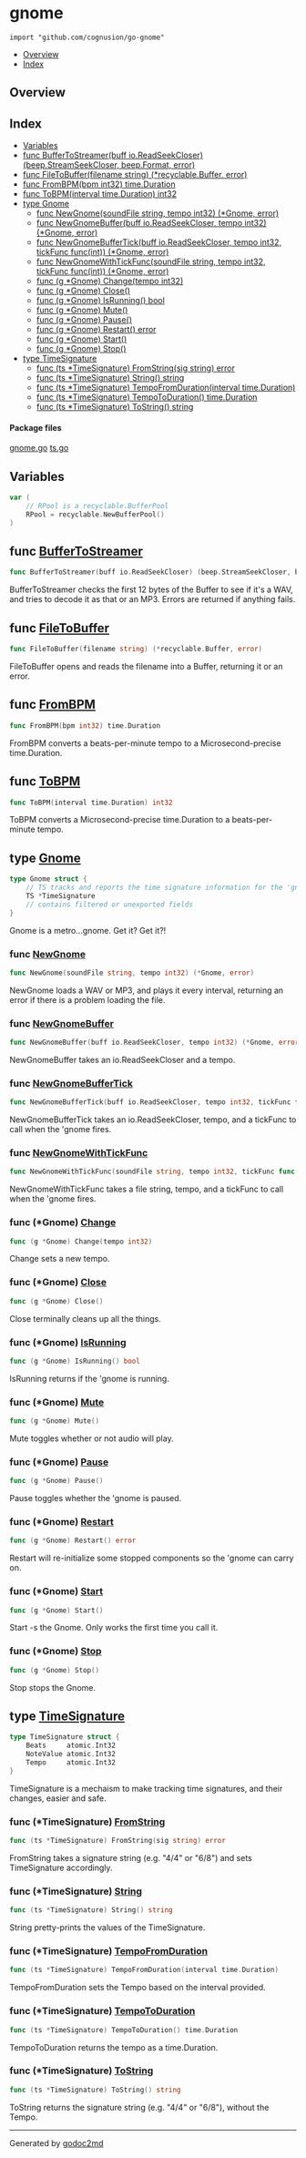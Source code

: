 

# gnome
`import "github.com/cognusion/go-gnome"`

* [Overview](#pkg-overview)
* [Index](#pkg-index)

## <a name="pkg-overview">Overview</a>



## <a name="pkg-index">Index</a>
* [Variables](#pkg-variables)
* [func BufferToStreamer(buff io.ReadSeekCloser) (beep.StreamSeekCloser, beep.Format, error)](#BufferToStreamer)
* [func FileToBuffer(filename string) (*recyclable.Buffer, error)](#FileToBuffer)
* [func FromBPM(bpm int32) time.Duration](#FromBPM)
* [func ToBPM(interval time.Duration) int32](#ToBPM)
* [type Gnome](#Gnome)
  * [func NewGnome(soundFile string, tempo int32) (*Gnome, error)](#NewGnome)
  * [func NewGnomeBuffer(buff io.ReadSeekCloser, tempo int32) (*Gnome, error)](#NewGnomeBuffer)
  * [func NewGnomeBufferTick(buff io.ReadSeekCloser, tempo int32, tickFunc func(int)) (*Gnome, error)](#NewGnomeBufferTick)
  * [func NewGnomeWithTickFunc(soundFile string, tempo int32, tickFunc func(int)) (*Gnome, error)](#NewGnomeWithTickFunc)
  * [func (g *Gnome) Change(tempo int32)](#Gnome.Change)
  * [func (g *Gnome) Close()](#Gnome.Close)
  * [func (g *Gnome) IsRunning() bool](#Gnome.IsRunning)
  * [func (g *Gnome) Mute()](#Gnome.Mute)
  * [func (g *Gnome) Pause()](#Gnome.Pause)
  * [func (g *Gnome) Restart() error](#Gnome.Restart)
  * [func (g *Gnome) Start()](#Gnome.Start)
  * [func (g *Gnome) Stop()](#Gnome.Stop)
* [type TimeSignature](#TimeSignature)
  * [func (ts *TimeSignature) FromString(sig string) error](#TimeSignature.FromString)
  * [func (ts *TimeSignature) String() string](#TimeSignature.String)
  * [func (ts *TimeSignature) TempoFromDuration(interval time.Duration)](#TimeSignature.TempoFromDuration)
  * [func (ts *TimeSignature) TempoToDuration() time.Duration](#TimeSignature.TempoToDuration)
  * [func (ts *TimeSignature) ToString() string](#TimeSignature.ToString)


#### <a name="pkg-files">Package files</a>
[gnome.go](https://github.com/cognusion/go-gnome/tree/master/gnome.go) [ts.go](https://github.com/cognusion/go-gnome/tree/master/ts.go)



## <a name="pkg-variables">Variables</a>
``` go
var (
    // RPool is a recyclable.BufferPool
    RPool = recyclable.NewBufferPool()
)
```


## <a name="BufferToStreamer">func</a> [BufferToStreamer](https://github.com/cognusion/go-gnome/tree/master/gnome.go?s=5988:6077#L255)
``` go
func BufferToStreamer(buff io.ReadSeekCloser) (beep.StreamSeekCloser, beep.Format, error)
```
BufferToStreamer checks the first 12 bytes of the Buffer to see if it's a WAV,
and tries to decode it as that or an MP3. Errors are returned if anything fails.



## <a name="FileToBuffer">func</a> [FileToBuffer](https://github.com/cognusion/go-gnome/tree/master/gnome.go?s=5560:5622#L241)
``` go
func FileToBuffer(filename string) (*recyclable.Buffer, error)
```
FileToBuffer opens and reads the filename into a Buffer, returning it or an error.



## <a name="FromBPM">func</a> [FromBPM](https://github.com/cognusion/go-gnome/tree/master/gnome.go?s=5014:5051#L222)
``` go
func FromBPM(bpm int32) time.Duration
```
FromBPM converts a beats-per-minute tempo to a Microsecond-precise time.Duration.



## <a name="ToBPM">func</a> [ToBPM](https://github.com/cognusion/go-gnome/tree/master/gnome.go?s=5275:5315#L232)
``` go
func ToBPM(interval time.Duration) int32
```
ToBPM converts a Microsecond-precise time.Duration to a beats-per-minute tempo.




## <a name="Gnome">type</a> [Gnome](https://github.com/cognusion/go-gnome/tree/master/gnome.go?s=461:777#L31)
``` go
type Gnome struct {
    // TS tracks and reports the time signature information for the 'gnome.
    TS *TimeSignature
    // contains filtered or unexported fields
}

```
Gnome is a metro...gnome. Get it? Get it?!







### <a name="NewGnome">func</a> [NewGnome](https://github.com/cognusion/go-gnome/tree/master/gnome.go?s=2287:2347#L99)
``` go
func NewGnome(soundFile string, tempo int32) (*Gnome, error)
```
NewGnome loads a WAV or MP3, and plays it every interval, returning an error if there is a problem
loading the file.


### <a name="NewGnomeBuffer">func</a> [NewGnomeBuffer](https://github.com/cognusion/go-gnome/tree/master/gnome.go?s=1179:1251#L58)
``` go
func NewGnomeBuffer(buff io.ReadSeekCloser, tempo int32) (*Gnome, error)
```
NewGnomeBuffer takes an io.ReadSeekCloser and a tempo.


### <a name="NewGnomeBufferTick">func</a> [NewGnomeBufferTick](https://github.com/cognusion/go-gnome/tree/master/gnome.go?s=882:978#L46)
``` go
func NewGnomeBufferTick(buff io.ReadSeekCloser, tempo int32, tickFunc func(int)) (*Gnome, error)
```
NewGnomeBufferTick takes an io.ReadSeekCloser, tempo, and a tickFunc to call when the 'gnome fires.


### <a name="NewGnomeWithTickFunc">func</a> [NewGnomeWithTickFunc](https://github.com/cognusion/go-gnome/tree/master/gnome.go?s=1957:2049#L87)
``` go
func NewGnomeWithTickFunc(soundFile string, tempo int32, tickFunc func(int)) (*Gnome, error)
```
NewGnomeWithTickFunc takes a file string, tempo, and a tickFunc to call when the 'gnome fires.





### <a name="Gnome.Change">func</a> (\*Gnome) [Change](https://github.com/cognusion/go-gnome/tree/master/gnome.go?s=3423:3458#L149)
``` go
func (g *Gnome) Change(tempo int32)
```
Change sets a new tempo.




### <a name="Gnome.Close">func</a> (\*Gnome) [Close](https://github.com/cognusion/go-gnome/tree/master/gnome.go?s=3250:3273#L138)
``` go
func (g *Gnome) Close()
```
Close terminally cleans up all the things.




### <a name="Gnome.IsRunning">func</a> (\*Gnome) [IsRunning](https://github.com/cognusion/go-gnome/tree/master/gnome.go?s=3565:3597#L156)
``` go
func (g *Gnome) IsRunning() bool
```
IsRunning returns if the 'gnome is running.




### <a name="Gnome.Mute">func</a> (\*Gnome) [Mute](https://github.com/cognusion/go-gnome/tree/master/gnome.go?s=3044:3066#L127)
``` go
func (g *Gnome) Mute()
```
Mute toggles whether or not audio will play.




### <a name="Gnome.Pause">func</a> (\*Gnome) [Pause](https://github.com/cognusion/go-gnome/tree/master/gnome.go?s=3345:3368#L144)
``` go
func (g *Gnome) Pause()
```
Pause toggles whether the 'gnome is paused.




### <a name="Gnome.Restart">func</a> (\*Gnome) [Restart](https://github.com/cognusion/go-gnome/tree/master/gnome.go?s=2547:2578#L108)
``` go
func (g *Gnome) Restart() error
```
Restart will re-initialize some stopped components so the 'gnome can carry on.




### <a name="Gnome.Start">func</a> (\*Gnome) [Start](https://github.com/cognusion/go-gnome/tree/master/gnome.go?s=2880:2903#L120)
``` go
func (g *Gnome) Start()
```
Start -s the Gnome. Only works the first time you call it.




### <a name="Gnome.Stop">func</a> (\*Gnome) [Stop](https://github.com/cognusion/go-gnome/tree/master/gnome.go?s=3136:3158#L132)
``` go
func (g *Gnome) Stop()
```
Stop stops the Gnome.




## <a name="TimeSignature">type</a> [TimeSignature](https://github.com/cognusion/go-gnome/tree/master/ts.go?s=209:310#L15)
``` go
type TimeSignature struct {
    Beats     atomic.Int32
    NoteValue atomic.Int32
    Tempo     atomic.Int32
}

```
TimeSignature is a mechaism to make tracking time signatures,
and their changes, easier and safe.










### <a name="TimeSignature.FromString">func</a> (\*TimeSignature) [FromString](https://github.com/cognusion/go-gnome/tree/master/ts.go?s=1112:1165#L45)
``` go
func (ts *TimeSignature) FromString(sig string) error
```
FromString takes a signature string (e.g. "4/4" or "6/8") and sets TimeSignature accordingly.




### <a name="TimeSignature.String">func</a> (\*TimeSignature) [String](https://github.com/cognusion/go-gnome/tree/master/ts.go?s=1678:1718#L66)
``` go
func (ts *TimeSignature) String() string
```
String pretty-prints the values of the TimeSignature.




### <a name="TimeSignature.TempoFromDuration">func</a> (\*TimeSignature) [TempoFromDuration](https://github.com/cognusion/go-gnome/tree/master/ts.go?s=658:724#L32)
``` go
func (ts *TimeSignature) TempoFromDuration(interval time.Duration)
```
TempoFromDuration sets the Tempo based on the interval provided.




### <a name="TimeSignature.TempoToDuration">func</a> (\*TimeSignature) [TempoToDuration](https://github.com/cognusion/go-gnome/tree/master/ts.go?s=369:425#L22)
``` go
func (ts *TimeSignature) TempoToDuration() time.Duration
```
TempoToDuration returns the tempo as a time.Duration.




### <a name="TimeSignature.ToString">func</a> (\*TimeSignature) [ToString](https://github.com/cognusion/go-gnome/tree/master/ts.go?s=900:942#L40)
``` go
func (ts *TimeSignature) ToString() string
```
ToString returns the signature string (e.g. "4/4" or "6/8"), without the Tempo.








- - -
Generated by [godoc2md](http://github.com/cognusion/godoc2md)
